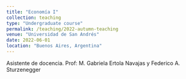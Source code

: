 ```yaml
---
title: "Economía I"
collection: teaching
type: "Undergraduate course"
permalink: /teaching/2022-autumn-teaching
venue: "Universidad de San Andrés"
date: 2022-06-01
location: "Buenos Aires, Argentina"
---
```


Asistente de docencia. Prof: M. Gabriela Ertola Navajas y Federico A. Sturzenegger
